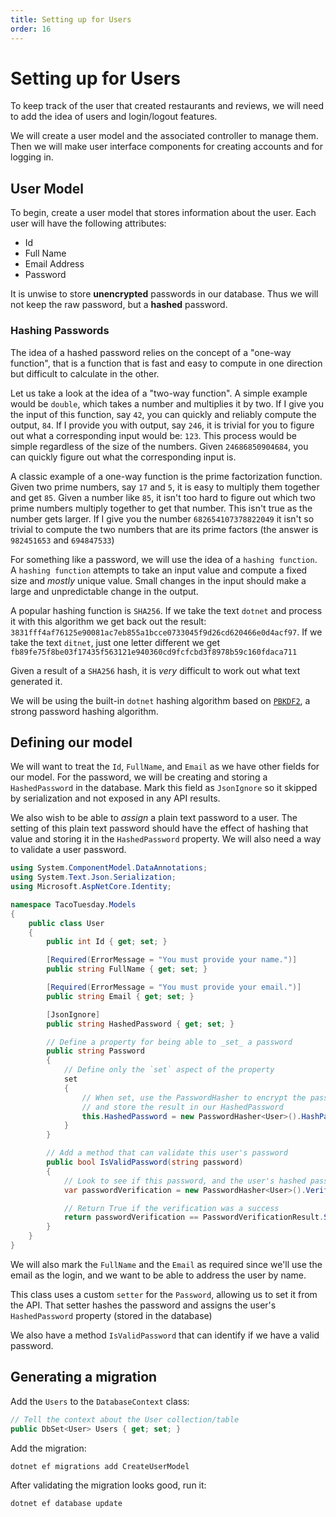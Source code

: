 ```yaml
---
title: Setting up for Users
order: 16
---
```


# Setting up for Users

To keep track of the user that created restaurants and reviews, we will need to
add the idea of users and login/logout features.

We will create a user model and the associated controller to manage them. Then
we will make user interface components for creating accounts and for logging in.

## User Model

To begin, create a user model that stores information about the user. Each user
will have the following attributes:

- Id
- Full Name
- Email Address
- Password

It is unwise to store **unencrypted** passwords in our database. Thus we will
not keep the raw password, but a **hashed** password.

### Hashing Passwords

The idea of a hashed password relies on the concept of a "one-way function",
that is a function that is fast and easy to compute in one direction but
difficult to calculate in the other.

Let us take a look at the idea of a "two-way function". A simple example would
be `double`, which takes a number and multiplies it by two. If I give you the
input of this function, say `42`, you can quickly and reliably compute the
output, `84`. If I provide you with output, say `246`, it is trivial for you to
figure out what a corresponding input would be: `123`. This process would be
simple regardless of the size of the numbers. Given `24686850904684`, you can
quickly figure out what the corresponding input is.

A classic example of a one-way function is the prime factorization function.
Given two prime numbers, say `17` and `5`, it is easy to multiply them together
and get `85`. Given a number like `85`, it isn't too hard to figure out which
two prime numbers multiply together to get that number. This isn't true as the
number gets larger. If I give you the number `682654107378822049` it isn't so
trivial to compute the two numbers that are its prime factors (the answer is
`982451653` and `694847533`)

For something like a password, we will use the idea of a `hashing function`. A
`hashing function` attempts to take an input value and compute a fixed size and
_mostly_ unique value. Small changes in the input should make a large and
unpredictable change in the output.

A popular hashing function is `SHA256`. If we take the text `dotnet` and process
it with this algorithm we get back out the result:
`3831fff4af76125e90081ac7eb855a1bcce0733045f9d26cd620466e0d4acf97`. If we take
the text `ditnet`, just one letter different we get
`fb89fe75f8be03f17435f563121e940360cd9fcfcbd3f8978b59c160fdaca711`

Given a result of a `SHA256` hash, it is _very_ difficult to work out what text
generated it.

We will be using the built-in `dotnet` hashing algorithm based on
[`PBKDF2`](https://en.wikipedia.org/wiki/PBKDF2), a strong password hashing
algorithm.

## Defining our model

We will want to treat the `Id`, `FullName`, and `Email` as we have other fields
for our model. For the password, we will be creating and storing a
`HashedPassword` in the database. Mark this field as `JsonIgnore` so it skipped
by serialization and not exposed in any API results.

We also wish to be able to _assign_ a plain text password to a user. The setting
of this plain text password should have the effect of hashing that value and
storing it in the `HashedPassword` property. We will also need a way to validate
a user password.

```csharp
using System.ComponentModel.DataAnnotations;
using System.Text.Json.Serialization;
using Microsoft.AspNetCore.Identity;

namespace TacoTuesday.Models
{
    public class User
    {
        public int Id { get; set; }

        [Required(ErrorMessage = "You must provide your name.")]
        public string FullName { get; set; }

        [Required(ErrorMessage = "You must provide your email.")]
        public string Email { get; set; }

        [JsonIgnore]
        public string HashedPassword { get; set; }

        // Define a property for being able to _set_ a password
        public string Password
        {
            // Define only the `set` aspect of the property
            set
            {
                // When set, use the PasswordHasher to encrypt the password
                // and store the result in our HashedPassword
                this.HashedPassword = new PasswordHasher<User>().HashPassword(this, value);
            }
        }

        // Add a method that can validate this user's password
        public bool IsValidPassword(string password)
        {
            // Look to see if this password, and the user's hashed password can match
            var passwordVerification = new PasswordHasher<User>().VerifyHashedPassword(this, this.HashedPassword, password);

            // Return True if the verification was a success
            return passwordVerification == PasswordVerificationResult.Success;
        }
    }
}
```

We will also mark the `FullName` and the `Email` as required since we'll use the
email as the login, and we want to be able to address the user by name.

This class uses a custom `setter` for the `Password`, allowing us to set it from
the API. That setter hashes the password and assigns the user's `HashedPassword`
property (stored in the database)

We also have a method `IsValidPassword` that can identify if we have a valid
password.

## Generating a migration

Add the `Users` to the `DatabaseContext` class:

```csharp
// Tell the context about the User collection/table
public DbSet<User> Users { get; set; }
```

Add the migration:

```shell
dotnet ef migrations add CreateUserModel
```

After validating the migration looks good, run it:

```shell
dotnet ef database update
```

<!-- Creates User Model -->
<GithubCommitViewer repo="suncoast-devs/TacoTuesday" commit="1f8664a7d03172982c1e60be0346c2d7505f9818"/>
